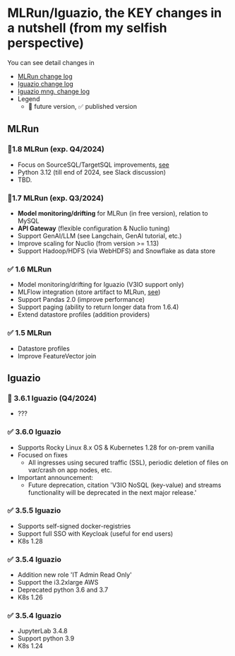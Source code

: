 # MLRun/Iguazio, the KEY changes in a nutshell (from my selfish perspective)

You can see detail changes in 
   - [MLRun change log](https://docs.mlrun.org/en/latest/change-log/index.html)
   - [Iguazio change log](https://www.iguazio.com/docs/latest-release/release-notes/)
   - [Iguazio mng. change log](https://iguazio.github.io/igz-mgmt-sdk/changelog.html)
   - Legend
     - 🚩 future version, ✅ published version 

## MLRun

### 🚩1.8 MLRun (exp. Q4/2024)
 - Focus on SourceSQL/TargetSQL improvements, [see](https://github.com/mlrun/mlrun/issues/5238#issuecomment-2163887467)
 - Python 3.12 (till end of 2024, see Slack discussion)
 - TBD.

### 🚩1.7 MLRun (exp. Q3/2024)
 - **Model monitoring/drifting** for MLRun (in free version), relation to MySQL
 - **API Gateway** (flexible configuration & Nuclio tuning)
 - Support GenAI/LLM (see Langchain, GenAI tutorial, etc.)
 - Improve scaling for Nuclio (from version >= 1.13)
 - Support Hadoop/HDFS (via WebHDFS) and Snowflake as data store

### ✅ 1.6 MLRun
 - Model monitoring/drifting for Iguazio (V3IO support only)
 - MLFlow integration (store artifact to MLRun, [see](https://docs.mlrun.org/en/latest/tutorials/mlflow.html))
 - Support Pandas 2.0 (improve performance)
 - Support paging (ability to return longer data from 1.6.4)
 - Extend datastore profiles (addition providers)

### ✅ 1.5 MLRun
 - Datastore profiles
 - Improve FeatureVector join

## Iguazio

### 🚩 3.6.1 Iguazio (Q4/2024)
 - ???

### ✅ 3.6.0 Iguazio
 - Supports Rocky Linux 8.x OS & Kubernetes 1.28 for on-prem vanilla 
 - Focused on fixes
   - All ingresses using secured traffic (SSL), periodic deletion of files on var/crash on app nodes, etc.
 - Important announcement:
   - Future deprecation, citation 'V3IO NoSQL (key-value) and streams functionality will be deprecated in the next major release.' 

### ✅ 3.5.5 Iguazio
 - Supports self-signed docker-registries
 - Support full SSO with Keycloak (useful for end users)
 - K8s 1.28

### ✅ 3.5.4 Iguazio
 - Addition new role 'IT Admin Read Only'
 - Support the i3.2xlarge AWS
 - Deprecated python 3.6 and 3.7
 - K8s 1.26

### ✅ 3.5.4 Iguazio
 - JupyterLab 3.4.8
 - Support python 3.9
 - K8s 1.24
